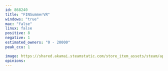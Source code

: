 ```yaml
---
id: 868240
title: "FINSummerVR"
windows: "true"
mac: "false"
linux: false
positive: 8
negative: 1
estimated_owners: "0 - 20000"
peak_ccu: 1

image: https://shared.akamai.steamstatic.com/store_item_assets/steam/apps/868240/header.jpg?t=1698968137
opinions:
---
```

